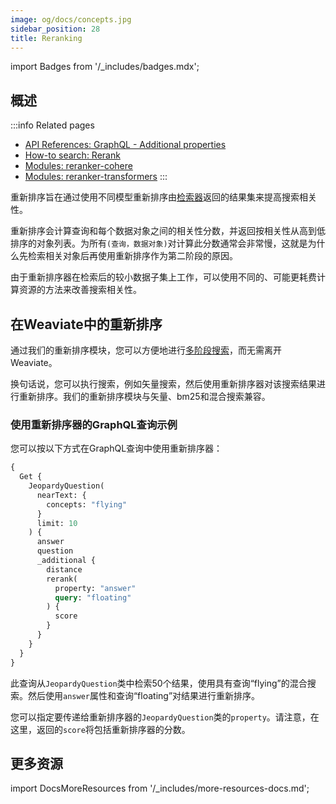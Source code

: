 ```yaml
---
image: og/docs/concepts.jpg
sidebar_position: 28
title: Reranking
---
```


import Badges from '/_includes/badges.mdx';

<Badges/>

## 概述

:::info Related pages
- [API References: GraphQL - Additional properties](../api/graphql/additional-properties.md#rerank)
- [How-to search: Rerank](../search/rerank.md)
- [Modules: reranker-cohere](../modules/retriever-vectorizer-modules/reranker-cohere.md)
- [Modules: reranker-transformers](../modules/retriever-vectorizer-modules/reranker-transformers.md)
:::

重新排序旨在通过使用不同模型重新排序由[检索器](../modules/retriever-vectorizer-modules/index.md)返回的结果集来提高搜索相关性。

重新排序会计算查询和每个数据对象之间的相关性分数，并返回按相关性从高到低排序的对象列表。为所有`(查询，数据对象)`对计算此分数通常会非常慢，这就是为什么先检索相关对象后再使用重新排序作为第二阶段的原因。

由于重新排序器在检索后的较小数据子集上工作，可以使用不同的、可能更耗费计算资源的方法来改善搜索相关性。

## 在Weaviate中的重新排序

通过我们的重新排序模块，您可以方便地进行[多阶段搜索](/blog/cross-encoders-as-reranker)，而无需离开Weaviate。

换句话说，您可以执行搜索，例如矢量搜索，然后使用重新排序器对该搜索结果进行重新排序。我们的重新排序模块与矢量、bm25和混合搜索兼容。

### 使用重新排序器的GraphQL查询示例

您可以按以下方式在GraphQL查询中使用重新排序器：

```graphql
{
  Get {
    JeopardyQuestion(
      nearText: {
        concepts: "flying"
      }
      limit: 10
    ) {
      answer
      question
      _additional {
        distance
        rerank(
          property: "answer"
          query: "floating"
        ) {
          score
        }
      }
    }
  }
}
```

此查询从`JeopardyQuestion`类中检索50个结果，使用具有查询“flying”的混合搜索。然后使用`answer`属性和查询“floating”对结果进行重新排序。

您可以指定要传递给重新排序器的`JeopardyQuestion`类的`property`。请注意，在这里，返回的`score`将包括重新排序器的分数。

## 更多资源

import DocsMoreResources from '/_includes/more-resources-docs.md';

<DocsMoreResources />